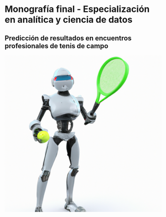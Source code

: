 <h1>Monografía final - Especialización en analítica y ciencia de datos</h1>
<h2>Predicción de resultados en encuentros profesionales de tenis de campo</h2>


![Descripción de la imagen](resources/images/cyborg_tennis.png)
